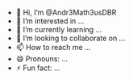 - 👋 Hi, I’m @Andr3Math3usDBR
- 👀 I’m interested in ...
- 🌱 I’m currently learning ...
- 💞️ I’m looking to collaborate on ...
- 📫 How to reach me ...
- 😄 Pronouns: ...
- ⚡ Fun fact: ...

<!---
Andr3Math3usDBR/Andr3Math3usDBR is a ✨ special ✨ repository because its `README.md` (this file) appears on your GitHub profile.
You can click the Preview link to take a look at your changes.
--->
